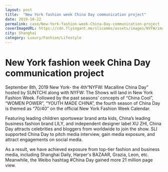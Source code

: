 ```yaml
---
layout: post
title:  "New York fashion week China Day communication project"
date: 2019-10-22
permalink: case/New-York-fashion-week-China-Day-communication-project
coverImageURL: https://cdn.flyingant.me/slicomms/assets/images/NYFW/image-1.jpg
city: Shanghai
category: Luxury/Fashion/Lifestyle
---
```

<h1>New York fashion week China Day communication project</h1>
<div class='carousel'>
  <div class='item'>
    <div style="background: url('https://cdn.flyingant.me/slicomms/assets/images/NYFW/image-1.jpg');background-size: contain;background-repeat: no-repeat;background-position: center;"></div>
  </div>
  <div class='item'>
    <div style="background: url('https://cdn.flyingant.me/slicomms/assets/images/NYFW/image-2.jpg');background-size: contain;background-repeat: no-repeat;background-position: center;"></div>
  </div>
  <div class='item'>
    <div style="background: url('https://cdn.flyingant.me/slicomms/assets/images/NYFW/image-3.jpg');background-size: contain;background-repeat: no-repeat;background-position: center;"></div>
  </div>
  <div class='item'>
    <div style="background: url('https://cdn.flyingant.me/slicomms/assets/images/NYFW/image-4.jpg');background-size: contain;background-repeat: no-repeat;background-position: center;"></div>
  </div>
  <div class='item'>
    <div style="background: url('https://cdn.flyingant.me/slicomms/assets/images/NYFW/image-5.jpg');background-size: contain;background-repeat: no-repeat;background-position: center;"></div>
  </div>
  <div class='item'>
    <div style="background: url('https://cdn.flyingant.me/slicomms/assets/images/NYFW/image-6.jpg');background-size: contain;background-repeat: no-repeat;background-position: center;"></div>
  </div>
  <div class='item'>
    <div style="background: url('https://cdn.flyingant.me/slicomms/assets/images/NYFW/image-7.jpg');background-size: contain;background-repeat: no-repeat;background-position: center;"></div>
  </div>
  <div class='item'>
    <div style="background: url('https://cdn.flyingant.me/slicomms/assets/images/NYFW/image-8.jpg');background-size: contain;background-repeat: no-repeat;background-position: center;"></div>
  </div>
</div>

<p>
September 8th, 2019 New York- the 4th“NYFW: Macalline China Day” hosted by SUNTCHI along with NYFW: The Shows will land in New York Fashion Week. Followed by the past seasons’ concepts of “China Cool”, “WOMEN POWER”, “YOUTH MADE CHINA”, the fourth season of China Day is themed as “70/40” on the official New York Fashion Week Calendar.
</p>
<p>
Featuring leading children sportswear brand anta kids, China’s leading business fashion brand LILY, and independent designer label XU ZHI, China Day attracts celebrities and bloggers from worldwide to join the show. SLI supported China Day to pitch media interview, gain media exposure, and attract engagements on social media.
</p>
<p>
As a result, we have achieved exposure from top-tier fashion and business media, including Shanghai Daily, Harper's BAZAAR, Grazia, Leon, etc. Meanwhile, the Weibo hashtag #China Day gained more 21 million page view. 
</p>
